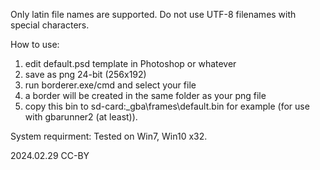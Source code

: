 Only latin file names are supported.
Do not use UTF-8 filenames with special characters.

How to use:

1. edit default.psd template in Photoshop or whatever
2. save as png 24-bit (256x192)
3. run borderer.exe/cmd and select your file
4. a border will be created in the same folder as your png file
5. copy this bin to sd-card:\_gba\frames\default.bin for example (for use with gbarunner2 (at least)).

System requirment:
Tested on Win7, Win10 x32.

2024.02.29 CC-BY
